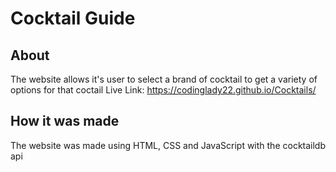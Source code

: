 # Cocktail Guide

## About
The website allows it's user to select a brand of cocktail to get a variety of options for that coctail
Live Link: https://codinglady22.github.io/Cocktails/

## How it was made
The website was made using HTML, CSS and JavaScript with the cocktaildb api
